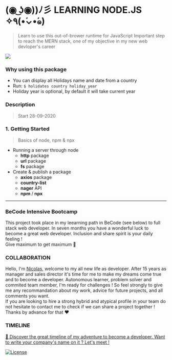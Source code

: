 # (◉ ͜ʖ◉))ﾉ彡 LEARNING NODE.JS ✧٩(•́⌄•́๑)
>   Learn to use this out-of-brower runtime for JavaScript
>   Important step to reach the MERN stack, one of my objective in my new web devloper's career

![](nodejs-logo.png)

### Why using this package

*   You can display all Holidays name and date from a country
*   Run: ```$ holidates country holiday_year```
*   Holiday year is optional, by default it will take current year

### Description 
> Start 28-09-2020

### 1. Getting Started
>   Basics of node, npm & npx
*   Running a server through node
    *   **http** package
    *   **url** package
    *   **fs** package
*   Create & publish a package
    *   **axios** package
    *   **country-list**
    *   **nager** API
    *   **npm** / **npx**

---

### **BeCode** Intensive Bootcamp     
This project took place in my leearning path in BeCode (see below) to full stack web developer.
In seven months you have a wonderful luck to become a great web developer. Inclusion and share spirit is your daily feeling !  
Give maximum to get maximum :rocket:

### COLLABORATION
Hello, I'm [Nicolas](https://www.linkedin.com/in/nicolas-denoel/), welcome to my all new life as developer.
After 15 years as manager and sales director it's time for me to make my dreams come true and to become a developer.
Autonomous learner, problem solver and commited team member, I'm ready for challenges !
So feel strongly to give me any recommandation about my work, advice for future projects, and all comments you want.  
If you are looking to hire a strong hybrid and atypical profile in your team do not hesitate to contact me to check if we can share a project together !  
Thanks by advance for that :heart:  

### TIMELINE
[:calendar: Discover the great timeline of my adventure to become a developer. Want to write your company's name on it ? Let's meet !](https://timelines.gitkraken.com/timeline/2e12cc334eb0406b84bf7a6339e666c4?range=2020-05-26_2020-06-27)  

[![License](http://img.shields.io/:license-mit-blue.svg?style=flat-square)](http://badges.mit-license.org)




